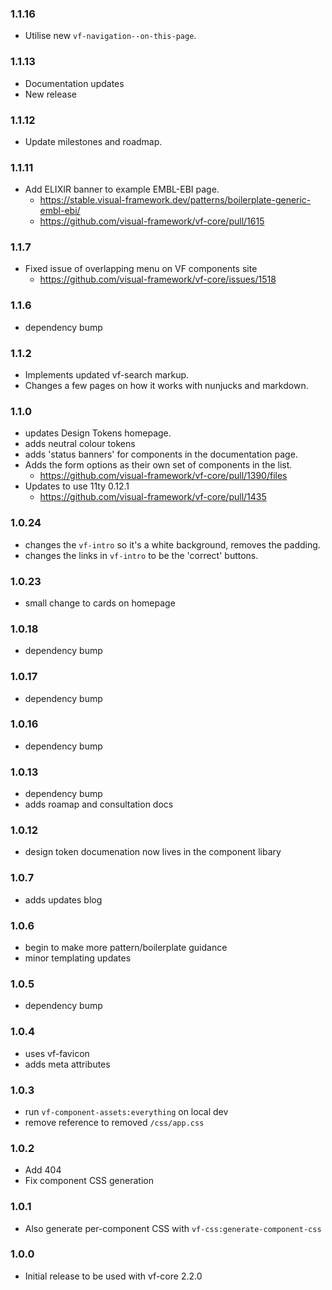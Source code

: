 ### 1.1.16

* Utilise new `vf-navigation--on-this-page`.

### 1.1.13

* Documentation updates
* New release

### 1.1.12

* Update milestones and roadmap.

### 1.1.11

* Add ELIXIR banner to example EMBL-EBI page.
  * https://stable.visual-framework.dev/patterns/boilerplate-generic-embl-ebi/
  * https://github.com/visual-framework/vf-core/pull/1615

### 1.1.7

* Fixed issue of overlapping menu on VF components site
  * https://github.com/visual-framework/vf-core/issues/1518

### 1.1.6

* dependency bump

### 1.1.2

* Implements updated vf-search markup.
* Changes a few pages on how it works with nunjucks and markdown.

### 1.1.0

* updates Design Tokens homepage.
* adds neutral colour tokens
* adds 'status banners' for components in the documentation page.
* Adds the form options as their own set of components in the list.
  * https://github.com/visual-framework/vf-core/pull/1390/files
* Updates to use 11ty 0.12.1
  * https://github.com/visual-framework/vf-core/pull/1435

### 1.0.24

* changes the `vf-intro` so it's a white background, removes the padding.
* changes the links in `vf-intro` to be the 'correct' buttons.

### 1.0.23

* small change to cards on homepage
### 1.0.18

* dependency bump

### 1.0.17

* dependency bump
### 1.0.16

* dependency bump

### 1.0.13

* dependency bump
* adds roamap and consultation docs

### 1.0.12

* design token documenation now lives in the component libary

### 1.0.7

* adds updates blog

### 1.0.6

* begin to make more pattern/boilerplate guidance
* minor templating updates

### 1.0.5

* dependency bump

### 1.0.4

* uses vf-favicon
* adds meta attributes

### 1.0.3

* run `vf-component-assets:everything` on local dev
* remove reference to removed `/css/app.css`

### 1.0.2

* Add 404
* Fix component CSS generation

### 1.0.1

* Also generate per-component CSS with `vf-css:generate-component-css`

### 1.0.0

* Initial release to be used with vf-core 2.2.0
